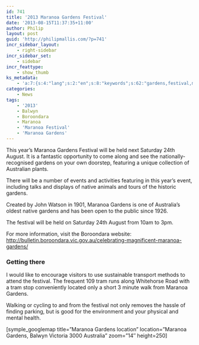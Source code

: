 ```yaml
---
id: 741
title: '2013 Maranoa Gardens Festival'
date: '2013-08-15T11:37:35+11:00'
author: Philip
layout: post
guid: 'http://philipmallis.com/?p=741'
incr_sidebar_layout:
    - right-sidebar
incr_sidebar_set:
    - sidebar
incr_feattype:
    - show_thumb
ks_metadata:
    - 'a:7:{s:4:"lang";s:2:"en";s:8:"keywords";s:62:"gardens,festival,maranoa,24th,august,boroondara,featuring,held";s:19:"keywords_autoupdate";i:1;s:11:"description";s:154:"Gardens Festival will be held next Saturday 24th August. It is a fantastic opportunity to come along and see the nationally-recognised gardens on your own";s:22:"description_autoupdate";i:1;s:5:"title";s:0:"";s:6:"robots";s:12:"index,follow";}'
categories:
    - News
tags:
    - '2013'
    - Balwyn
    - Boroondara
    - Maranoa
    - 'Maranoa Festival'
    - 'Maranoa Gardens'
---
```


This year’s Maranoa Gardens Festival will be held next Saturday 24th August. It is a fantastic opportunity to come along and see the nationally-recognised gardens on your own doorstep, featuring a unique collection of Australian plants.

There will be a number of events and activities featuring in this year’s event, including talks and displays of native animals and tours of the historic gardens.

Created by John Watson in 1901, Maranoa Gardens is one of Australia’s oldest native gardens and has been open to the public since 1926.

The festival will be held on Saturday 24th August from 10am to 3pm.

For more information, visit the Boroondara website: <http://bulletin.boroondara.vic.gov.au/celebrating-magnificent-maranoa-gardens/>

### Getting there

I would like to encourage visitors to use sustainable transport methods to attend the festival. The frequent 109 tram runs along Whitehorse Road with a tram stop conveniently located only a short 3 minute walk from Maranoa Gardens.

Walking or cycling to and from the festival not only removes the hassle of finding parking, but is good for the environment and your physical and mental health.

\[symple\_googlemap title=”Maranoa Gardens location” location=”Maranoa Gardens, Balwyn Victoria 3000 Australia” zoom=”14″ height=250\]